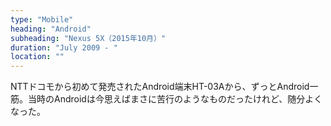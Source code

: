 ```yaml
---
type: "Mobile"
heading: "Android"
subheading: "Nexus 5X（2015年10月）"
duration: "July 2009 - "
location: ""
---
```


NTTドコモから初めて発売されたAndroid端末HT-03Aから、ずっとAndroid一筋。当時のAndroidは今思えばまさに苦行のようなものだったけれど、随分よくなった。
